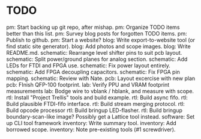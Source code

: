 # TODO

pm: Start backing up git repo, after mishap.
pm: Organize TODO items better than this list.
pm: Survey blog posts for forgotten TODO items.
pm: Publish to github.
pm: Start a website?
blog: Write export-to-website tool (or find static site generator).
blog: Add photos and scope images.
blog: Write README.md.
schematic: Rearrange level shifter pins to suit pcb layout.
schematic: Split power/ground planes for analog section.
schematic: Add LEDs for FTDI and FPGA use.
schematic: Fix power layout entirely.
schematic: Add FPGA decoupling capacitors.
schematic: Fix FPGA pin mapping.
schematic: Review with Nate.
pcb: Layout excercise with new plan
pcb: FInish QFP-100 footprint.
lab: Verify PPU and VRAM footprint measurements
lab: Bodge wire to vblank / hblank, and measure with scope.
rtl: Install "Project Trellis" tools and build example.
rtl: Build async fifo.
rtl: Build plausible FTDI-fifo interface.
rtl: Build stream merging protocol.
rtl: Build opcode processor
rtl: Build bringup LED-flasher.
rtl: Build bringup boundary-scan-like image? Possibly get a Lattice tool instead.
software: Set up CLI tool framework
inventory: Write summary tool.
inventory: Add borrowed scope.
inventory: Note pre-existing tools (#1 screwdriver).
